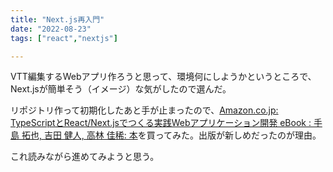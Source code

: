 ```yaml
---
title: "Next.js再入門"
date: "2022-08-23"
tags: ["react","nextjs"]

---
```


VTT編集するWebアプリ作ろうと思って、環境何にしようかというところで、Next.jsが簡単そう（イメージ）な気がしたので選んだ。

リポジトリ作って初期化したあと手が止まったので、[Amazon.co.jp: TypeScriptとReact/Next.jsでつくる実践Webアプリケーション開発 eBook : 手島 拓也, 吉田 健人, 高林 佳稀: 本](https://www.amazon.co.jp/gp/product/B0B74C3TNQ/)を買ってみた。出版が新しめだったのが理由。

これ読みながら進めてみようと思う。
